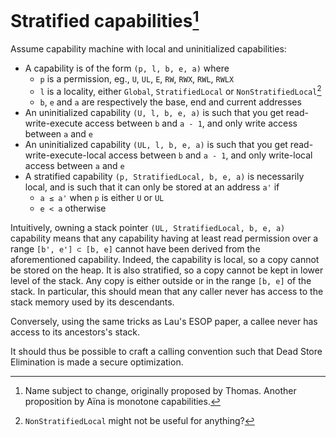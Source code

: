 # Stratified capabilities[^1]

Assume capability machine with local and uninitialized capabilities:

- A capability is of the form `(p, l, b, e, a)` where
    + `p` is a permission, eg., `U`, `UL`, `E`, `RW`, `RWX`, `RWL`, `RWLX`
    + `l` is a locality, either `Global`, `StratifiedLocal` or `NonStratifiedLocal`[^2]
    + `b`, `e` and `a` are respectively the base, end and current addresses
- An uninitialized capability `(U, l, b, e, a)` is such that you get read-write-execute access between `b` and `a - 1`, and only write access between `a` and `e`
- An uninitialized capability `(UL, l, b, e, a)` is such that you get read-write-execute-local access between `b` and `a - 1`, and only write-local access between `a` and `e`
- A stratified capability `(p, StratifiedLocal, b, e, a)` is necessarily local, and is such that it can only be stored at an address `a'` if
    + `a ≤ a'` when `p` is either `U` or `UL`
    + `e < a` otherwise

Intuitively, owning a stack pointer `(UL, StratifiedLocal, b, e, a)` capability means that any capability having at least read permission over a range `[b', e'] ⊂ [b, e]` cannot have been derived from the aforementioned capability. Indeed, the capability is local, so a copy cannot be stored on the heap. It is also stratified, so a copy cannot be kept in lower level of the stack. Any copy is either outside or in the range `[b, e]` of the stack. In particular, this should mean that any caller never has access to the stack memory used by its descendants.

Conversely, using the same tricks as Lau's ESOP paper, a callee never has access to its ancestors's stack.

It should thus be possible to craft a calling convention such that Dead Store Elimination is made a secure optimization.

[^1]: Name subject to change, originally proposed by Thomas. Another proposition by Aïna is monotone capabilities.

[^2]: `NonStratifiedLocal` might not be useful for anything?
